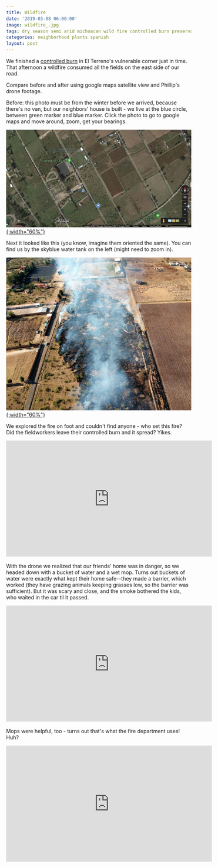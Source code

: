 ```yaml
---
title: Wildfire
date: '2019-03-08 06:00:00'
image: wildfire_.jpg
tags: dry season semi arid michoacan wild fire controlled burn preservation conservation
categories: neighborhood plants spanish
layout: post
---
```


We finished a [controlled burn](https://reverdecer.annalisagross.com/2019/03/07/controlled-burn-success/) in El Terreno's vulnerable corner just in time. That afternoon a wildfire consumed all the fields on the east side of our road.

Compare before and after using google maps satellite view and Phillip's drone footage.

Before: this photo must be from the winter before we arrived, because there's no van, but our neighbors' house is built - we live at the blue circle, between green marker and blue marker. Click the photo to go to google maps and move around, zoom, get your bearings.

[![](/images/google_maps_.jpg){:width="60%"}](https://www.google.com/maps/@19.6534043,-101.2189256,712m/data=!3m1!1e3)

Next it looked like this (you know, imagine them oriented the same). You can find us by the skyblue water tank on the left (might need to zoom in).

[![](/images/fire_overview_.jpg){:width="60%"}](/images/fire_overview.jpg)

We explored the fire on foot and couldn't find anyone - who set this fire? Did the fieldworkers leave their controlled burn and it spread? Yikes.

<iframe width="560" height="315" src="https://www.youtube-nocookie.com/embed/eY6gl84SE3s" frameborder="0" allow="accelerometer; autoplay; encrypted-media; gyroscope; picture-in-picture" allowfullscreen></iframe>

With the drone we realized that our friends' home was in danger, so we headed down with a bucket of water and a wet mop. Turns out buckets of water were exactly what kept their home safe--they made a barrier, which worked (they have grazing animals keeping grasses low, so the barrier was sufficient). But it was scary and close, and the smoke bothered the kids, who waited in the car til it passed.

<iframe width="560" height="315" src="https://www.youtube-nocookie.com/embed/SVDz8CP8niQ" frameborder="0" allow="accelerometer; autoplay; encrypted-media; gyroscope; picture-in-picture" allowfullscreen></iframe>

Mops were helpful, too - turns out that's what the fire department uses! Huh?

<iframe width="560" height="315" src="https://www.youtube-nocookie.com/embed/qETaNhlydF0" frameborder="0" allow="accelerometer; autoplay; encrypted-media; gyroscope; picture-in-picture" allowfullscreen></iframe>